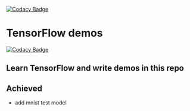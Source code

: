 [![Codacy Badge](https://api.codacy.com/project/badge/Grade/29c5e8a5d6d34a458343d095861f203c)](https://www.codacy.com/app/liujiong63/tensorflow-demos?utm_source=github.com&amp;utm_medium=referral&amp;utm_content=liujiong63/tensorflow-demos&amp;utm_campaign=Badge_Grade)

# TensorFlow demos

[![Codacy Badge](https://api.codacy.com/project/badge/Grade/29c5e8a5d6d34a458343d095861f203c)](https://www.codacy.com/app/liujiong63/tensorflow-demos?utm_source=github.com&utm_medium=referral&utm_content=liujiong63/tensorflow-demos&utm_campaign=badger)

## Learn TensorFlow and write demos in this repo

## Achieved
- add mnist test model
